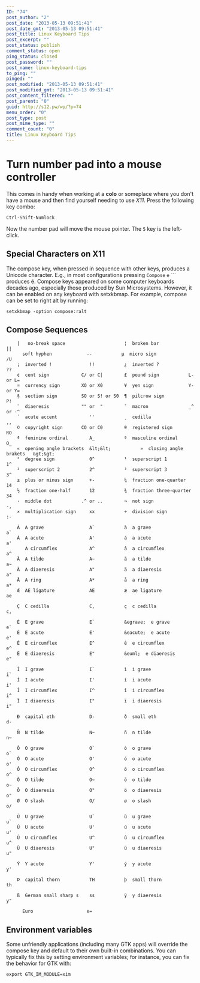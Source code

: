 ```yaml
---
ID: "74"
post_author: "2"
post_date: "2013-05-13 09:51:41"
post_date_gmt: "2013-05-13 09:51:41"
post_title: Linux Keyboard Tips
post_excerpt: ""
post_status: publish
comment_status: open
ping_status: closed
post_password: ""
post_name: linux-keyboard-tips
to_ping: ""
pinged: ""
post_modified: "2013-05-13 09:51:41"
post_modified_gmt: "2013-05-13 09:51:41"
post_content_filtered: ""
post_parent: "0"
guid: http://s12.pw/wp/?p=74
menu_order: "0"
post_type: post
post_mime_type: ""
comment_count: "0"
title: Linux Keyboard Tips
---
```


# Turn number pad into a mouse controller

This comes in handy when working at a **colo** or someplace where you
don't have a mouse and then find yourself needing to use _X11_. Press
the following key combo:

    Ctrl-Shift-Numlock

Now the number pad will move the mouse pointer. The `5` key is the
left-click.

## Special Characters on X11


The compose key, when pressed in sequence with other keys, produces a
Unicode character. E.g., in most configurations pressing `Compose` `e`
`\`` produces é. Compose keys appeared on some computer keyboards
decades ago, especially those produced by Sun Microsystems. However,
it can be enabled on any keyboard with setxkbmap. For example, compose
can be set to right alt by running:

    setxkbmap -option compose:ralt

## Compose Sequences

```
    |   no-break space                      ¦  broken bar              ||
    ­  soft hyphen             --           µ  micro sign              /U
    ¡  inverted !              !!           ¿  inverted ?              ??
    ¢  cent sign            C/ or C|        £  pound sign           L- or L=
    ¤  currency sign        XO or X0        ¥  yen sign             Y- or Y=
    §  section sign         SO or S! or S0  ¶  pilcrow sign            P!
    ¨  diaeresis            "" or  "        ¯  macron               _^ or -^
    ´  acute accent            ''           ¸  cedilla                 ,,
    ©  copyright sign       CO or C0        ®  registered sign         RO
    ª  feminine ordinal        A_           º  masculine ordinal       O_
    «  opening angle brackets  &lt;&lt;           »  closing angle brakets   &gt;&gt;
    °  degree sign             0^           ¹  superscript 1           1^
    ²  superscript 2           2^           ³  superscript 3           3^
    ±  plus or minus sign      +-           ¼  fraction one-quarter    14
    ½  fraction one-half       12           ¾  fraction three-quarter  34
    ·  middle dot           .^ or ..        ¬  not sign                -,
    ×  multiplication sign     xx           ÷  division sign           :-

    À  A grave                 A`           à  a grave                 a`
    Á  A acute                 A'           á  a acute                 a'
       A circumflex            A^           â  a circumflex            a^
    Ã  A tilde                 A~           ã  a tilde                 a~
    Ä  A diaeresis             A"           ä  a diaeresis             a"
    Å  A ring                  A*           å  a ring                  a*
    Æ  AE ligature             AE           æ  ae ligature             ae

    Ç  C cedilla               C,           ç  c cedilla               c,

    È  E grave                 E`           &egrave;  e grave                 e`
    É  E acute                 E'           &eacute;  e acute                 e'
    Ê  E circumflex            E^           ê  e circumflex            e^
    Ë  E diaeresis             E"           &euml;  e diaeresis             e"

    Ì  I grave                 I`           ì  i grave                 i`
    Í  I acute                 I'           í  i acute                 i'
    Î  I circumflex            I^           î  i circumflex            i^
    Ï  I diaeresis             I"           ï  i diaeresis             i"

    Ð  capital eth             D-           ð  small eth               d-

    Ñ  N tilde                 N~           ñ  n tilde                 n~

    Ò  O grave                 O`           ò  o grave                 o`
    Ó  O acute                 O'           ó  o acute                 o'
    Ô  O circumflex            O^           ô  o circumflex            o^
    Õ  O tilde                 O~           õ  o tilde                 o~
    Ö  O diaeresis             O"           ö  o diaeresis             o"
    Ø  O slash                 O/           ø  o slash                 o/

    Ù  U grave                 U`           ù  u grave                 u`
    Ú  U acute                 U'           ú  u acute                 u'
    Û  U circumflex            U^           û  u circumflex            u^
    Ü  U diaeresis             U"           ü  u diaeresis             u"

    Ý  Y acute                 Y'           ý  y acute                 y'

    Þ  capital thorn           TH           þ  small thorn             th

    ß  German small sharp s    ss           ÿ  y diaeresis             y"

      Euro                    e=
```

## Environment variables


Some unfriendly applications (including many GTK apps) will override
the compose key and default to their own built-in combinations. You
can typically fix this by setting environment variables; for instance,
you can fix the behavior for GTK with:

    export GTK_IM_MODULE=xim

